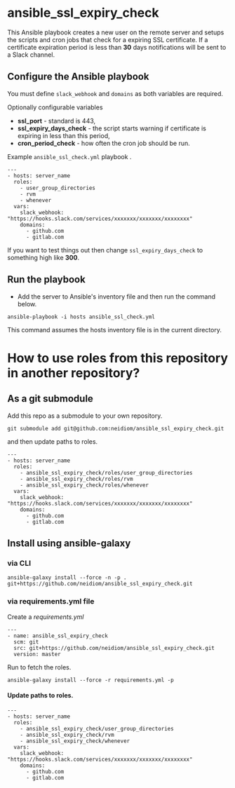 # ansible_ssl_expiry_check

This Ansible playbook creates a new user on the remote server and setups the scripts and cron jobs that check for a expiring SSL certificate. If a certificate expiration period is less than **30** days notifications will be sent to a Slack channel.

## Configure the Ansible playbook

You must define `slack_webhook` and `domains` as both variables are required.

Optionally configurable variables
* **ssl_port** - standard is 443,
* **ssl_expiry_days_check** - the script starts warning if certificate is expiring in less than this period,
* **cron_period_check** - how often the cron job should be run.

Example ``ansible_ssl_check.yml`` playbook .

````
---
- hosts: server_name
  roles:
    - user_group_directories
    - rvm
    - whenever
  vars:
    slack_webhook: "https://hooks.slack.com/services/xxxxxxx/xxxxxxx/xxxxxxxx"
    domains:
      - github.com
      - gitlab.com
````
If you want to test things out then change `ssl_expiry_days_check` to something high like **300**.

## Run the playbook

* Add the server to Ansible's inventory file and then run the command below.

````
ansible-playbook -i hosts ansible_ssl_check.yml
````
This command assumes the hosts inventory file is in the current directory.


# How to use roles from this repository in another repository?

## As a git submodule

Add this repo as a submodule to your own repository.

````
git submodule add git@github.com:neidiom/ansible_ssl_expiry_check.git
````
and then update paths to roles.

````
---
- hosts: server_name
  roles:
    - ansible_ssl_expiry_check/roles/user_group_directories
    - ansible_ssl_expiry_check/roles/rvm
    - ansible_ssl_expiry_check/roles/whenever
  vars:
    slack_webhook: "https://hooks.slack.com/services/xxxxxxx/xxxxxxx/xxxxxxxx"
    domains:
      - github.com
      - gitlab.com
````

## Install using ansible-galaxy

### via CLI

````
ansible-galaxy install --force -n -p .  git+https://github.com/neidiom/ansible_ssl_expiry_check.git
````

### via requirements.yml file

Create a *requirements.yml*

````
---
- name: ansible_ssl_expiry_check
  scm: git
  src: git+https://github.com/neidiom/ansible_ssl_expiry_check.git
  version: master
````
Run to fetch the roles.

````
ansible-galaxy install --force -r requirements.yml -p
````

#### Update paths to roles.

````
---
- hosts: server_name
  roles:
    - ansible_ssl_expiry_check/user_group_directories
    - ansible_ssl_expiry_check/rvm
    - ansible_ssl_expiry_check/whenever
  vars:
    slack_webhook: "https://hooks.slack.com/services/xxxxxxx/xxxxxxx/xxxxxxxx"
    domains:
      - github.com
      - gitlab.com
````
